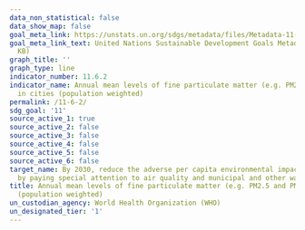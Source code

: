 ```yaml
---
data_non_statistical: false
data_show_map: false
goal_meta_link: https://unstats.un.org/sdgs/metadata/files/Metadata-11-06-02.pdf
goal_meta_link_text: United Nations Sustainable Development Goals Metadata (PDF 211
  KB)
graph_title: ''
graph_type: line
indicator_number: 11.6.2
indicator_name: Annual mean levels of fine particulate matter (e.g. PM2.5 and PM10)
  in cities (population weighted)
permalink: /11-6-2/
sdg_goal: '11'
source_active_1: true
source_active_2: false
source_active_3: false
source_active_4: false
source_active_5: false
source_active_6: false
target_name: By 2030, reduce the adverse per capita environmental impact of cities, including
  by paying special attention to air quality and municipal and other waste management
title: Annual mean levels of fine particulate matter (e.g. PM2.5 and PM10) in cities
  (population weighted)
un_custodian_agency: World Health Organization (WHO)
un_designated_tier: '1'
---
```

